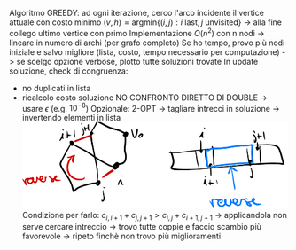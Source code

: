 Algoritmo GREEDY: ad ogni iterazione, cerco l'arco incidente il vertice attuale con costo minimo $(v,h)=\text{argmin}\{(i,j):i\text{ last}, j\text{ unvisited}\}$ -> alla fine collego ultimo vertice con primo
Implementazione $O(n^2)$ con n nodi -> lineare in numero di archi (per grafo completo)
Se ho tempo, provo più nodi iniziale e salvo migliore (lista, costo, tempo necessario per computazione) -> se scelgo opzione verbose, plotto tutte soluzioni trovate
In update soluzione, check di congruenza:
- no duplicati in lista
- ricalcolo costo soluzione
NO CONFRONTO DIRETTO DI DOUBLE -> usare $\epsilon$ (e.g. $10^{-8}$)
Opzionale: 2-OPT -> tagliare intrecci in soluzione  -> invertendo elementi in lista
![500](1.png)
Condizione per farlo: $c_{i,i+1}+c_{j,j+1}>c_{i,j}+c_{i+1,j+1}$ -> applicandola non serve cercare intreccio -> trovo tutte coppie e faccio scambio più favorevole -> ripeto finchè non trovo più miglioramenti